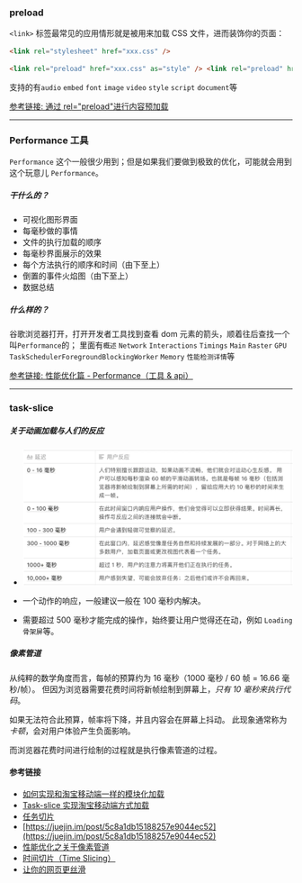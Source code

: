 ### preload

`<link>` 标签最常见的应用情形就是被用来加载 CSS 文件，进而装饰你的页面：

```html
<link rel="stylesheet" href="xxx.css" />
```

```html
<link rel="preload" href="xxx.css" as="style" /> <link rel="preload" href="xxx.js" as="script" />
```

支持的有`audio` `embed` `font` `image` `video` `style` `script` `document`等

[参考链接: 通过 rel="preload"进行内容预加载](https://developer.mozilla.org/zh-CN/docs/Web/HTML/Preloading_content)

---

### Performance 工具

`Performance` 这个一般很少用到；但是如果我们要做到极致的优化，可能就会用到这个玩意儿 `Performance`。

##### 干什么的？

- 可视化图形界面
- 每毫秒做的事情
- 文件的执行加载的顺序
- 每毫秒界面展示的效果
- 每个方法执行的顺序和时间（由下至上）
- 倒置的事件火焰图（由下至上）
- 数据总结

##### 什么样的？

谷歌浏览器打开，打开开发者工具找到查看 dom 元素的箭头，顺着往后查找一个叫`Performance`的；
里面有`概述` `Network` `Interactions` `Timings` `Main` `Raster` `GPU` `TaskSchedulerForegroundBlockingWorker` `Memory` `性能检测详情`等

[参考链接: 性能优化篇 - Performance（工具 & api）](https://juejin.im/post/5c8fa71d5188252d785f0ea3)

---

### task-slice

##### 关于动画加载与人们的反应

- ![alt 图片](./img/4.jpg)

- 一个动作的响应，一般建议一般在 100 毫秒内解决。
- 需要超过 500 毫秒才能完成的操作，始终要让用户觉得还在动，例如 `Loading` `骨架屏`等。

##### 像素管道

从纯粹的数学角度而言，每帧的预算约为 16 毫秒（1000 毫秒 / 60 帧 = 16.66 毫秒/帧）。 但因为浏览器需要花费时间将新帧绘制到屏幕上，_只有 10 毫秒来执行代码_。

如果无法符合此预算，帧率将下降，并且内容会在屏幕上抖动。 此现象通常称为*卡顿*，会对用户体验产生负面影响。

而浏览器花费时间进行绘制的过程就是执行像素管道的过程。

#### 参考链接

- [如何实现和淘宝移动端一样的模块化加载](https://juejin.im/post/5d33fd0f5188256e820c80d4)
- [Task-slice 实现淘宝移动端方式加载](https://juejin.im/post/5d37ce6f6fb9a07efd474d78)
- [任务切片](https://github.com/nextdoorUncleLiu/task-slice/blob/master/demo/src/index.js)
- [https://juejin.im/post/5c8a1db15188257e9044ec52](https://juejin.im/post/5c8a1db15188257e9044ec52)
- [性能优化之关于像素管道](https://juejin.im/post/5d1492bbe51d4556bc066fb5)
- [时间切片（Time Slicing）](https://juejin.im/post/5ce249896fb9a07ea712e26e)
- [让你的网页更丝滑](https://juejin.im/post/5cf2161af265da1bb80c15fb)
